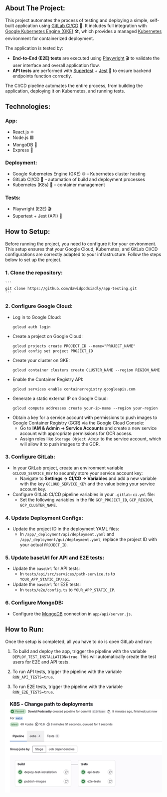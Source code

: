 ## About The Project:
This project automates the process of testing and deploying a simple, self-built application using [GitLab CI/CD](https://gitlab.com/) 🚀. It includes full integration with [Google Kubernetes Engine (GKE)](https://console.cloud.google.com/) 🛠️, which provides a managed [Kubernetes](https://kubernetes.io/) environment for containerized deployment.  

The application is tested by:
- **End-to-End (E2E) tests** are executed using [Playwright](https://playwright.dev/) 🎬 to validate the user interface and overall application flow.  
- **API tests** are performed with [Supertest](https://www.npmjs.com/package/supertest) + [Jest](https://jestjs.io/) 🧪 to ensure backend endpoints function correctly.  

The CI/CD pipeline automates the entire process, from building the application, deploying it on Kubernetes, and running tests.

## Technologies:
### App:
- React.js ⚛️
- Node.js 🟩
- MongoDB 🍃
- Express 🚀

### Deployment:
- Google Kubernetes Engine (GKE) 🌐 – Kubernetes cluster hosting
- GitLab CI/CD 🔄 – automation of build and deployment processes
- Kubernetes (K8s) 🔧 – container management

### Tests:
- Playwright (E2E) 🎬
- Supertest + Jest (API) 🧪

## How to Setup:
Before running the project, you need to configure it for your environment. This setup ensures that your Google Cloud, Kubernetes, and GitLab CI/CD configurations are correctly adapted to your infrastructure. Follow the steps below to set up the project.

### 1. Clone the repository:
    ```
    git clone https://github.com/dawidpodsiadly/app-testing.git
    ```

### 2. Configure Google Cloud:
- Log in to Google Cloud:
    ```
    gcloud auth login
    ```
- Create a project on Google Cloud:
    ```
    gcloud projects create PROJECT_ID --name="PROJECT_NAME"
    gcloud config set project PROJECT_ID
    ```
- Create your cluster on GKE:
    ```
    gcloud container clusters create CLUSTER_NAME --region REGION_NAME
    ```
- Enable the Container Registry API:
    ```
    gcloud services enable containerregistry.googleapis.com
    ```
- Generate a static external IP on Google Cloud:
    ```
    gcloud compute addresses create your-ip-name --region your-region
    ```
- Obtain a key for a service account with permissions to push images to Google Container Registry (GCR) via the Google Cloud Console:
    - Go to **IAM & Admin → Service Accounts** and create a new service account with appropriate permissions for GCR access.
    - Assign roles like `Storage Object Admin` to the service account, which will allow it to push images to the GCR.

### 3. Configure GitLab:
- In your GitLab project, create an environment variable `GCLOUD_SERVICE_KEY` to securely store your service account key:
    - Navigate to **Settings → CI/CD → Variables** and add a new variable with the key `GCLOUD_SERVICE_KEY` and the value being your service account key.
- Configure GitLab CI/CD pipeline variables in your `.gitlab-ci.yml` file:
    - Set the following variables in the file `GCP_PROJECT_ID`, `GCP_REGION`, `GCP_CLUSTER_NAME`.

### 4. Update Deployment Configs:
- Update the project ID in the deployment YAML files:
    - In `/app/_deployment/api/deployment.yaml` and `/app/_deployment/gui/deployment.yaml`, replace the project ID with your actual `PROJECT_ID`.

### 5. Update baseUrl for API and E2E tests:
- Update the `baseUrl` for API tests:
    - In `tests/api/src/services/path-service.ts` to `YOUR_APP_STATIC_IP/api`.
- Update the `baseUrl` for E2E tests:
    - In `tests/e2e/config.ts` to `YOUR_APP_STATIC_IP`.

### 6. Configure MongoDB:
- Configure the [MongoDB](https://www.mongodb.com/) connection in `app/api/server.js`.

## How to Run:

Once the setup is completed, all you have to do is open GitLab and run:

1. To build and deploy the app, trigger the pipeline with the variable `DEPLOY_TEST_INSTALLATION=true`. This will automatically create the test users for E2E and API tests.

2. To run API tests, trigger the pipeline with the variable `RUN_API_TESTS=true`.

3. To run E2E tests, trigger the pipeline with the variable `RUN_E2E_TESTS=true`.

![Successful Process](images/success.png)
